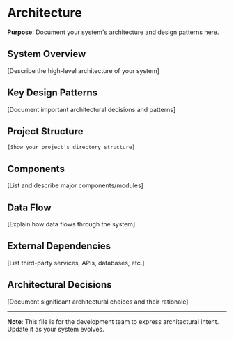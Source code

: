 # Architecture

**Purpose**: Document your system's architecture and design patterns here.

## System Overview

[Describe the high-level architecture of your system]

## Key Design Patterns

[Document important architectural decisions and patterns]

## Project Structure

```
[Show your project's directory structure]
```

## Components

[List and describe major components/modules]

## Data Flow

[Explain how data flows through the system]

## External Dependencies

[List third-party services, APIs, databases, etc.]

## Architectural Decisions

[Document significant architectural choices and their rationale]

---

**Note**: This file is for the development team to express architectural intent. Update it as your system evolves.
